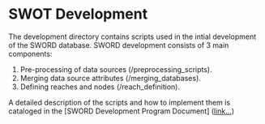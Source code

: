 # SWOT Development
The development directory contains scripts used in the intial development of the SWORD database. SWORD development consists of 3 main components:
1) Pre-processing of data sources (/preprocessing_scripts).
2) Merging data source attributes (/merging_databases).
3) Defining reaches and nodes (/reach_definition).

A detailed description of the scripts and how to implement them is cataloged in the [SWORD Development Program Document] ([link...](https://drive.google.com/file/d/1OnYz-my5EqORbvC9OdZ3rGpqB8k1VziJ/view?usp=sharing))